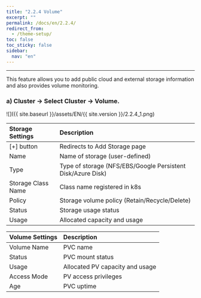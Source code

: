 ```yaml
---
title: "2.2.4 Volume"
excerpt: ""
permalink: /docs/en/2.2.4/
redirect_from:
  - /theme-setup/
toc: false
toc_sticky: false
sidebar:
  nav: "en"
---
```



---

This feature allows you to add public cloud and external storage information and also provides volume monitoring.

### a\) Cluster → Select Cluster → Volume.
![]({{ site.baseurl }}/assets/EN/{{ site.version }}/2.2.4_1.png)

| **Storage Settings** | **Description**                                               |
| :------------------- | :------------------------------------------------------------ |
| [+] button           | Redirects to Add Storage page                                 |
| Name                 | Name of storage \(user-defined\)                              |
| Type                 | Type of storage \(NFS/EBS/Google Persistent Disk/Azure Disk\) |
| Storage Class Name   | Class name registered in k8s                                  |
| Policy               | Storage volume policy \(Retain/Recycle/Delete\)               |
| Status               | Storage usage status                                          |
| Usage                | Allocated capacity and usage                                  |

| **Volume Settings** | **Description**                 |
| :------------------ | :------------------------------ |
| Volume Name         | PVC name                        |
| Status              | PVC mount status                |
| Usage               | Allocated PV capacity and usage |
| Access Mode         | PV access privileges            |
| Age                 | PVC uptime                      |
